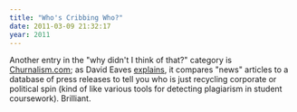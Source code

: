 ```yaml
---
title: "Who's Cribbing Who?"
date: 2011-03-09 21:32:17
year: 2011
---
```

Another entry in the "why didn't I think of that?" category is <a href="http://churnalism.com/">Churnalism.com</a>; as David Eaves <a href="http://eaves.ca/2011/02/24/lazy-journalist-revealer-this-is-awesome/">explains</a>, it compares "news" articles to a database of press releases to tell you who is just recycling corporate or political spin (kind of like various tools for detecting plagiarism in student coursework).  Brilliant.
